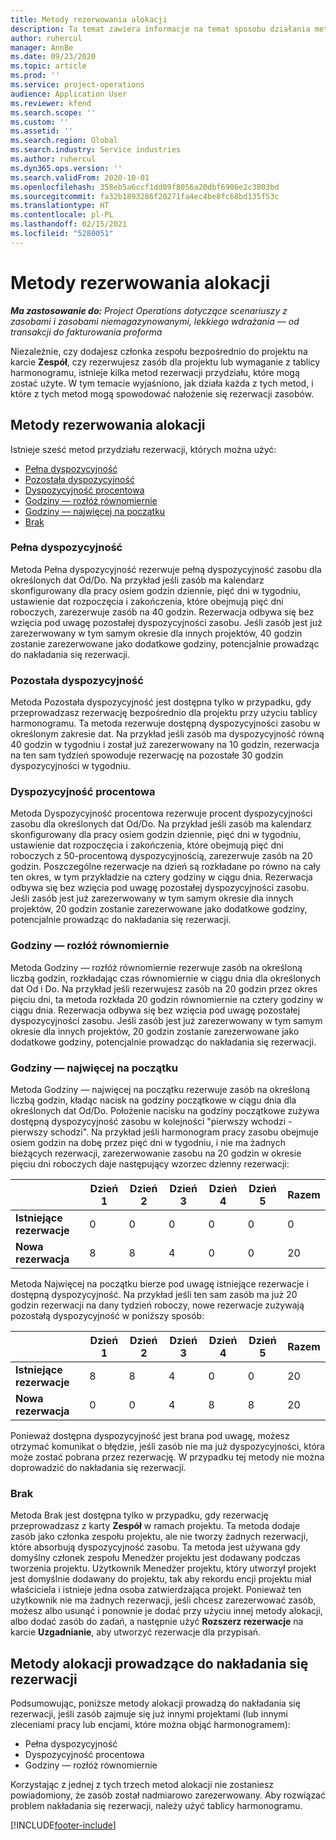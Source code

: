 ```yaml
---
title: Metody rezerwowania alokacji
description: Ta temat zawiera informacje na temat sposobu działania metod alokacji zaliczania w Project Operations.
author: ruhercul
manager: AnnBe
ms.date: 09/23/2020
ms.topic: article
ms.prod: ''
ms.service: project-operations
audience: Application User
ms.reviewer: kfend
ms.search.scope: ''
ms.custom: ''
ms.assetid: ''
ms.search.region: Global
ms.search.industry: Service industries
ms.author: ruhercul
ms.dyn365.ops.version: ''
ms.search.validFrom: 2020-10-01
ms.openlocfilehash: 358eb5a6ccf1dd09f8056a20dbf6906e2c3803bd
ms.sourcegitcommit: fa32b1893286f20271fa4ec4be8fc68bd135f53c
ms.translationtype: HT
ms.contentlocale: pl-PL
ms.lasthandoff: 02/15/2021
ms.locfileid: "5280051"
---
```

# <a name="booking-allocation-methods"></a>Metody rezerwowania alokacji

_**Ma zastosowanie do:** Project Operations dotyczące scenariuszy z zasobami i zasobami niemagazynowanymi, lekkiego wdrażania — od transakcji do fakturowania proforma_

Niezależnie, czy dodajesz członka zespołu bezpośrednio do projektu na karcie **Zespół**, czy rezerwujesz zasób dla projektu lub wymaganie z tablicy harmonogramu, istnieje kilka metod rezerwacji przydziału, które mogą zostać użyte. W tym temacie wyjaśniono, jak działa każda z tych metod, i które z tych metod mogą spowodować nałożenie się rezerwacji zasobów.

## <a name="booking-allocation-methods"></a>Metody rezerwowania alokacji

Istnieje sześć metod przydziału rezerwacji, których można użyć:

- [Pełna dyspozycyjność](#full)
- [Pozostała dyspozycyjność](#remaining)
- [Dyspozycyjność procentowa](#percentage)
- [Godziny — rozłóż równomiernie](#evenly)
- [Godziny — najwięcej na początku](#front)
- [Brak](#none)

### <a name="full-capacity"></a><a name="full"></a>Pełna dyspozycyjność 
Metoda Pełna dyspozycyjność rezerwuje pełną dyspozycyjność zasobu dla określonych dat Od/Do. Na przykład jeśli zasób ma kalendarz skonfigurowany dla pracy osiem godzin dziennie, pięć dni w tygodniu, ustawienie dat rozpoczęcia i zakończenia, które obejmują pięć dni roboczych, zarezerwuje zasób na 40 godzin. Rezerwacja odbywa się bez wzięcia pod uwagę pozostałej dyspozycyjności zasobu. Jeśli zasób jest już zarezerwowany w tym samym okresie dla innych projektów, 40 godzin zostanie zarezerwowane jako dodatkowe godziny, potencjalnie prowadząc do nakładania się rezerwacji.

### <a name="remaining-capacity"></a><a name="remaining"></a>Pozostała dyspozycyjność
Metoda Pozostała dyspozycyjność jest dostępna tylko w przypadku, gdy przeprowadzasz rezerwację bezpośrednio dla projektu przy użyciu tablicy harmonogramu. Ta metoda rezerwuje dostępną dyspozycyjności zasobu w określonym zakresie dat. Na przykład jeśli zasób ma dyspozycyjność równą 40 godzin w tygodniu i został już zarezerwowany na 10 godzin, rezerwacja na ten sam tydzień spowoduje rezerwację na pozostałe 30 godzin dyspozycyjności w tygodniu.

### <a name="percentage-capacity"></a><a name="percentage"></a>Dyspozycyjność procentowa
Metoda Dyspozycyjność procentowa rezerwuje procent dyspozycyjności zasobu dla określonych dat Od/Do. Na przykład jeśli zasób ma kalendarz skonfigurowany dla pracy osiem godzin dziennie, pięć dni w tygodniu, ustawienie dat rozpoczęcia i zakończenia, które obejmują pięć dni roboczych z 50-procentową dyspozycyjnością, zarezerwuje zasób na 20 godzin. Poszczególne rezerwacje na dzień są rozkładane po równo na cały ten okres, w tym przykładzie na cztery godziny w ciągu dnia. Rezerwacja odbywa się bez wzięcia pod uwagę pozostałej dyspozycyjności zasobu. Jeśli zasób jest już zarezerwowany w tym samym okresie dla innych projektów, 20 godzin zostanie zarezerwowane jako dodatkowe godziny, potencjalnie prowadząc do nakładania się rezerwacji.

### <a name="evenly-distribute-hours"></a><a name="evenly"></a>Godziny — rozłóż równomiernie
Metoda Godziny — rozłóż równomiernie rezerwuje zasób na określoną liczbą godzin, rozkładając czas równomiernie w ciągu dnia dla określonych dat Od i Do. Na przykład jeśli rezerwujesz zasób na 20 godzin przez okres pięciu dni, ta metoda rozkłada 20 godzin równomiernie na cztery godziny w ciągu dnia. Rezerwacja odbywa się bez wzięcia pod uwagę pozostałej dyspozycyjności zasobu. Jeśli zasób jest już zarezerwowany w tym samym okresie dla innych projektów, 20 godzin zostanie zarezerwowane jako dodatkowe godziny, potencjalnie prowadząc do nakładania się rezerwacji.

### <a name="front-load-hours"></a><a name="front"></a>Godziny — najwięcej na początku
Metoda Godziny — najwięcej na początku rezerwuje zasób na określoną liczbą godzin, kładąc nacisk na godziny początkowe w ciągu dnia dla określonych dat Od/Do. Położenie nacisku na godziny początkowe zużywa dostępną dyspozycyjność zasobu w kolejności "pierwszy wchodzi - pierwszy schodzi". Na przykład jeśli harmonogram pracy zasobu obejmuje osiem godzin na dobę przez pięć dni w tygodniu, i nie ma żadnych bieżących rezerwacji, zarezerwowanie zasobu na 20 godzin w okresie pięciu dni roboczych daje następujący wzorzec dzienny rezerwacji: 

|                           |    Dzień 1    |    Dzień 2    |    Dzień 3    |    Dzień 4    |    Dzień 5    |    Razem    |
|---------------------------|-------------|-------------|-------------|-------------|-------------|-------------|
|    **Istniejące rezerwacje**    |    0        |    0        |    0        |    0        |    0        |    0        |
|    **Nowa rezerwacja**          |    8        |    8        |    4        |    0        |    0        |    20       |

Metoda Najwięcej na początku bierze pod uwagę istniejące rezerwacje i dostępną dyspozycyjność. Na przykład jeśli ten sam zasób ma już 20 godzin rezerwacji na dany tydzień roboczy, nowe rezerwacje zużywają pozostałą dyspozycyjność w poniższy sposób:

|                     | Dzień 1 | Dzień 2 | Dzień 3 | Dzień 4 | Dzień 5 | Razem |
|---------------------|-------|-------|-------|-------|-------|-------|
| **Istniejące rezerwacje** | 8     | 8     | 4     | 0     | 0     | 20    |
| **Nowa rezerwacja**       | 0     | 0     | 4     | 8     | 8     | 20    |

Ponieważ dostępna dyspozycyjność jest brana pod uwagę, możesz otrzymać komunikat o błędzie, jeśli zasób nie ma już dyspozycyjności, która może zostać pobrana przez rezerwację. W przypadku tej metody nie można doprowadzić do nakładania się rezerwacji.

### <a name="none"></a><a name="none"></a>Brak
Metoda Brak jest dostępna tylko w przypadku, gdy rezerwację przeprowadzasz z karty **Zespół** w ramach projektu. Ta metoda dodaje zasób jako członka zespołu projektu, ale nie tworzy żadnych rezerwacji, które absorbują dyspozycyjność zasobu. Ta metoda jest używana gdy domyślny członek zespołu Menedżer projektu jest dodawany podczas tworzenia projektu. Użytkownik Menedżer projektu, który utworzył projekt jest domyślnie dodawany do projektu, tak aby rekordu encji projektu miał właściciela i istnieje jedna osoba zatwierdzająca projekt. Ponieważ ten użytkownik nie ma żadnych rezerwacji, jeśli chcesz zarezerwować zasób, możesz albo usunąć i ponownie je dodać przy użyciu innej metody alokacji, albo dodać zasób do zadań, a następnie użyć **Rozszerz rezerwacje** na karcie **Uzgadnianie**, aby utworzyć rezerwacje dla przypisań.

## <a name="allocation-methods-that-lead-to-overbooking"></a>Metody alokacji prowadzące do nakładania się rezerwacji
Podsumowując, poniższe metody alokacji prowadzą do nakładania się rezerwacji, jeśli zasób zajmuje się już innymi projektami (lub innymi zleceniami pracy lub encjami, które można objąć harmonogramem):

- Pełna dyspozycyjność
- Dyspozycyjność procentowa
- Godziny — rozłóż równomiernie

Korzystając z jednej z tych trzech metod alokacji nie zostaniesz powiadomiony, że zasób został nadmiarowo zarezerwowany. Aby rozwiązać problem nakładania się rezerwacji, należy użyć tablicy harmonogramu.


[!INCLUDE[footer-include](../includes/footer-banner.md)]